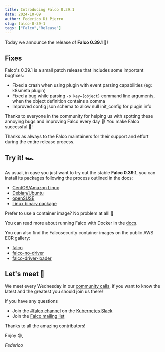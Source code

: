 ```yaml
---
title: Introducing Falco 0.39.1
date: 2024-10-09
author: Federico Di Pierro
slug: falco-0-39-1
tags: ["Falco","Release"]
---
```


Today we announce the release of **Falco 0.39.1** 🦅!

## Fixes

Falco's 0.39.1 is a small patch release that includes some important bugfixes:

* Fixed a crash when using plugin with event parsing capabilities (eg: k8smeta plugin)
* Fixed a bug while parsing `-o key={object}` command line arguments, when the object definition contains a comma
* Improved config json schema to allow null init_config for plugin info

Thanks to everyone in the community for helping us with spotting these annoying bugs and improving Falco every day 🐛! You make Falco successful 🦅!

Thanks as always to the Falco maintainers for their support and effort during the entire release process.

## Try it! 🏎️

As usual, in case you just want to try out the stable **Falco 0.39.1**, you can install its packages following the process outlined in the docs:

* [CentOS/Amazon Linux](https://falco.org/docs/getting-started/installation/#centos-rhel)
* [Debian/Ubuntu](https://falco.org/docs/getting-started/installation/#debian)
* [openSUSE](https://falco.org/docs/getting-started/installation/#suse)
* [Linux binary package](https://falco.org/docs/getting-started/installation/#linux-binary)

Prefer to use a container image? No problem at all! 🐳

You can read more about running Falco with Docker in the [docs](https://falco.org/docs/getting-started/running/#docker).

You can also find the Falcosecurity container images on the public AWS ECR gallery:

* [falco](https://gallery.ecr.aws/falcosecurity/falco)
* [falco-no-driver](https://gallery.ecr.aws/falcosecurity/falco-no-driver)
* [falco-driver-loader](https://gallery.ecr.aws/falcosecurity/falco-driver-loader)

## Let's meet 🤝

We meet every Wednesday in our [community calls](https://github.com/falcosecurity/community),
if you want to know the latest and the greatest you should join us there!

If you have any questions

* Join the [#falco channel](https://kubernetes.slack.com/messages/falco) on the [Kubernetes Slack](https://slack.k8s.io)
* Join the [Falco mailing list](https://lists.cncf.io/g/cncf-falco-dev)

Thanks to all the amazing contributors!

Enjoy 😎,

_Federico_
